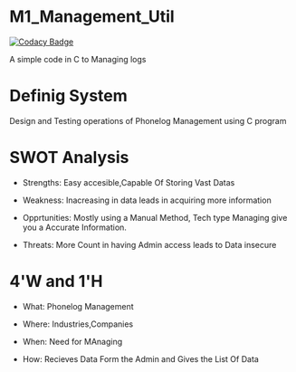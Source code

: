 # M1_Management_Util

[![Codacy Badge](https://api.codacy.com/project/badge/Grade/24251ffe085e41c2b95ac2fdbb9ca07a)](https://app.codacy.com/gh/Sivashankar2241/M1_Management_Util?utm_source=github.com&utm_medium=referral&utm_content=Sivashankar2241/M1_Management_Util&utm_campaign=Badge_Grade_Settings)

A simple code in C to Managing logs

# Definig System
Design and Testing operations of Phonelog Management using C program

# SWOT Analysis

* Strengths: 
Easy accesible,Capable Of Storing Vast Datas

* Weakness:
Inacreasing in data leads in acquiring more information

* Opprtunities:
Mostly using a Manual Method, Tech type Managing give you a Accurate Information.

* Threats:
More Count in having Admin access leads to Data insecure

# 4'W and 1'H

* What: Phonelog Management

* Where: Industries,Companies

* When: Need for MAnaging

* How: Recieves Data Form the Admin and Gives the List Of Data







